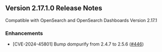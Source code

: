 ## Version 2.17.1.0 Release Notes

Compatible with OpenSearch and OpenSearch Dashboards Version 2.17.1

### Enhancements
* [CVE-2024-45801] Bump dompurify from 2.4.7 to 2.5.6 ([#446](https://github.com/opensearch-project/dashboards-reporting/pull/444))
